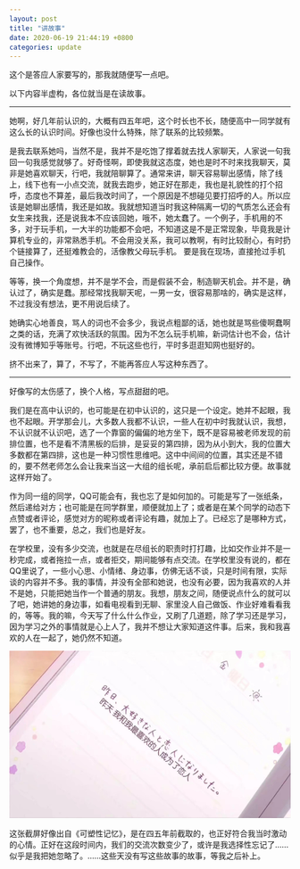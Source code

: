 ```yaml
---
layout: post
title: "讲故事"
date: 2020-06-19 21:44:19 +0800
categories: update
---
```

这个是答应人家要写的，那我就随便写一点吧。

以下内容半虚构，各位就当是在读故事。

------

她啊，好几年前认识的，大概有四五年吧，这个时长也不长，随便高中一同学就有这么长的认识时间。好像也没什么特殊，除了联系的比较频繁。

是我去联系她吗，当然不是，我并不是吃饱了撑着就去找人家聊天，人家说一句我回一句我感觉就够了。好奇怪啊，即使我就这态度，她也是时不时来找我聊天，莫非是她喜欢聊天，行吧，我就陪聊算了。通常来讲，聊天容易聊出感情，除了线上，线下也有一小点交流，就我去跑步，她正好在那走，我也是礼貌性的打个招呼，态度也不算差，最后我改时间了，一个原因是不想碰见要打招呼的人。所以应该是她聊出感情，我还是如故。我就想知道当时我这种隔离一切的气质怎么还会有女生来找我，还是说我本不应该回她，哦不，她太蠢了。一个例子，手机用的不多，对于玩手机，一大半的功能都不会吧，不知道这是不是正常现象，毕竟我是计算机专业的，非常熟悉手机。不会用没关系，我可以教啊，有时比较耐心，有时扔个链接算了，还挺难教会的，活像教父母玩手机。 要是我在现场，直接抢过手机自己操作。

等等，换一个角度想，并不是学不会，而是假装不会，制造聊天机会。并不是，确认过了，确实是蠢。那经常找我聊天呢，一男一女，很容易那啥的，确实是这样，不过我没有想法，更不用说后续了。

她确实心地善良，骂人的词也不会多少，我说点粗鄙的话，她也就是骂些傻啊蠢啊之类的话，充满了欢快活跃的氛围。因为不怎么玩手机嘛，新词估计也不会，估计没有微博知乎等账号。行吧，不玩这些也行，平时多逛逛知网也挺好的。

挤不出来了，算了，不写了，不能再答应人写这种东西了。

------

好像写的太伤感了，换个人格，写点甜甜的吧。

我们是在高中认识的，也可能是在初中认识的，这只是一个设定。她并不起眼，我也不起眼。开学那会儿，大多数人我都不认识，一些人在初中时我就认识，我想，不认识就不认识吧，选了一个靠窗的偏偏的地方坐下，既不是容易被老师发现的前排位置，也不是看不清黑板的后排，是妥妥的第四排，因为从小到大，我的位置大多数都在第四排，这也是一种习惯性思维吧。这中中间间的位置，其实还是不错的，要不然老师怎么会让我来当这一大组的组长呢，承前启后都比较方便。故事就这样开始了。

作为同一组的同学，QQ可能会有，我也忘了是如何加的。可能是写了一张纸条，然后递给对方；也可能是在同学群里，顺便就加上了；或者是在某个同学的动态下点赞或者评论，感觉对方的昵称或者评论有趣，就加上了。已经忘了是哪种方式，罢了，也不重要，总之，我们也是好友。

在学校里，没有多少交流，也就是在尽组长的职责时打打趣，比如交作业并不是一秒完成，或者拖拉一点，或者拒交，期间能够有点交流。在学校里没有说的，都在QQ里说了，一些小心思、小情绪、身边事，仿佛无话不谈，只是时间有限，实际谈的内容并不多。我的事情，并没有全部和她说，也没有必要，因为我喜欢的人并不是她，只能把她当作一个普通的朋友。我想，朋友之间，随便说点什么的就可以了吧，她讲她的身边事，如看电视看到无聊、家里没人自己做饭、作业好难看看我的，等等。我的嘛，今天写了什么什么作业，又刷了几道题，除了学习还是学习，因为学习之外的事情就是心上人了，我并不想让大家知道这件事。后来，我和我喜欢的人在一起了，她仍然不知道。

<div>
  <img src = "/assets/images/aloveday.jpg"  height = 300/>
</div>

这张截屏好像出自《可塑性记忆》，是在四五年前截取的，也正好符合我当时激动的心情。正好在这段时间内，我们的交流次数变少了，或许是我选择性忘记了……似乎是我把她忽略了。……这些天没有写这些故事的故事，等我之后补上。